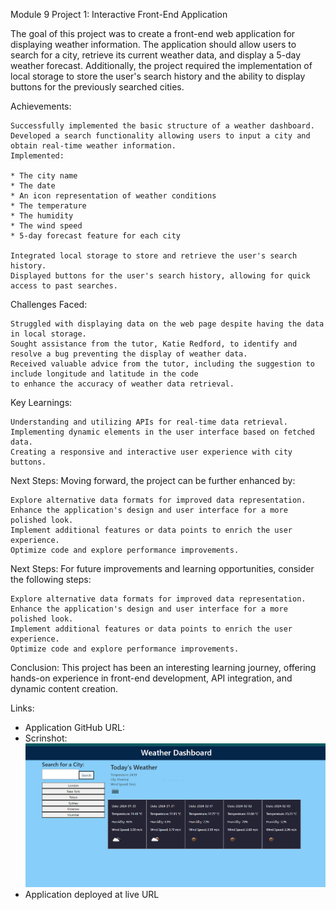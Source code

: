 Module 9 Project 1: Interactive Front-End Application

The goal of this project was to create a front-end web application for displaying weather information. 
The application should allow users to search for a city, retrieve its current weather data, and display a 5-day weather forecast. 
Additionally, the project required the implementation of local storage to store the user's search history
and the ability to display buttons for the previously searched cities.

Achievements:

    Successfully implemented the basic structure of a weather dashboard.
    Developed a search functionality allowing users to input a city and obtain real-time weather information.
    Implemented:  

    * The city name
    * The date
    * An icon representation of weather conditions
    * The temperature
    * The humidity
    * The wind speed 
    * 5-day forecast feature for each city

    Integrated local storage to store and retrieve the user's search history.
    Displayed buttons for the user's search history, allowing for quick access to past searches.

Challenges Faced:

    Struggled with displaying data on the web page despite having the data in local storage.
    Sought assistance from the tutor, Katie Redford, to identify and resolve a bug preventing the display of weather data.
    Received valuable advice from the tutor, including the suggestion to include longitude and latitude in the code
    to enhance the accuracy of weather data retrieval.

Key Learnings:

    Understanding and utilizing APIs for real-time data retrieval.
    Implementing dynamic elements in the user interface based on fetched data.
    Creating a responsive and interactive user experience with city buttons.

    
Next Steps:
Moving forward, the project can be further enhanced by:

    Explore alternative data formats for improved data representation.
    Enhance the application's design and user interface for a more polished look.
    Implement additional features or data points to enrich the user experience.
    Optimize code and explore performance improvements.


Next Steps:
For future improvements and learning opportunities, consider the following steps:

    Explore alternative data formats for improved data representation.
    Enhance the application's design and user interface for a more polished look.
    Implement additional features or data points to enrich the user experience.
    Optimize code and explore performance improvements.


Conclusion:
This project has been an interesting learning journey, offering hands-on experience in front-end development, 
API integration, and dynamic content creation. 

Links:
* Application GitHub URL:
* Scrinshot:![Alt text](City-weather.PNG)
* Application deployed at live URL
